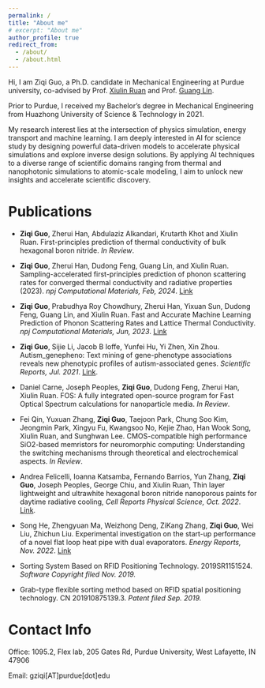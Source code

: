```yaml
---
permalink: /
title: "About me"
# excerpt: "About me"
author_profile: true
redirect_from: 
  - /about/
  - /about.html
---
```


Hi, I am Ziqi Guo, a Ph.D. candidate in Mechanical Engineering at Purdue university, co-advised by Prof. [Xiulin Ruan](https://engineering.purdue.edu/NANOENERGY/) and Prof. [Guang Lin](https://www.math.purdue.edu/~lin491/).

Prior to Purdue, I received my Bachelor’s degree in Mechanical Engineering from Huazhong University of Science & Technology in 2021. 

My research interest lies at the intersection of physics simulation, energy transport and machine learning. I am deeply interested in AI for science study by designing powerful data-driven models to accelerate physical simulations and explore inverse design solutions. By applying AI techniques to a diverse range of scientific domains ranging from thermal and nanophotonic simulations to atomic-scale modeling, I aim to unlock new insights and accelerate scientific discovery.


 <!-- By combining AI with various physical simulations like finite element, Monte Carlo, and first-principles methods, I aim to unlock new insights and accelerate scientific discovery. -->


<!-- I am currently using multiscale, multiphysics simulation and AI approaches to investigate the thermal and optical properties of materials, which is useful in many applications including thermal management and radiative cooling. -->

<!-- Here is my [Curriculum Vitae](https://ZiqiGuo98.github.io/files/ZiqiGuo_CV.pdf).  -->

Publications
======
<!-- (* indicates equal contribution) -->

* **Ziqi Guo**, Zherui Han, Abdulaziz Alkandari, Krutarth Khot and Xiulin Ruan. First-principles prediction of thermal conductivity of bulk hexagonal boron nitride. *In Review*. []()

* **Ziqi Guo**, Zherui Han, Dudong Feng, Guang Lin, and Xiulin Ruan. Sampling-accelerated first-principles prediction of phonon scattering rates for converged thermal conductivity and radiative properties (2023). *npj Computational Materials, Feb, 2024*. [Link](https://www.nature.com/articles/s41524-023-01020-9)

* **Ziqi Guo**, Prabudhya Roy Chowdhury, Zherui Han, Yixuan Sun, Dudong Feng, Guang Lin, and Xiulin Ruan. Fast and Accurate Machine Learning Prediction of Phonon Scattering Rates and Lattice Thermal Conductivity. *npj Computational Materials, Jun, 2023*. [Link](https://www.nature.com/articles/s41524-024-01215-8)

* **Ziqi Guo**, Sijie Li, Jacob B Ioffe, Yunfei Hu, Yi Zhen, Xin Zhou. Autism\_genepheno: Text mining of gene-phenotype associations reveals new phenotypic profiles of autism-associated genes. *Scientific Reports, Jul. 2021*. [Link](https://www.nature.com/articles/s41598-021-94742-z). 

* Daniel Carne, Joseph Peoples, **Ziqi Guo**, Dudong Feng, Zherui Han, Xiulin Ruan. FOS: A fully integrated open-source program for Fast Optical Spectrum calculations for nanoparticle media. *In Review*. []()

* Fei Qin, Yuxuan Zhang, **Ziqi Guo**, Taejoon Park, Chung Soo Kim, Jeongmin Park, Xingyu Fu, Kwangsoo No, Kejie Zhao, Han Wook Song, Xiulin Ruan, and Sunghwan Lee. CMOS-compatible high performance SiO2-based memristors for neuromorphic computing: Understanding the switching mechanisms through theoretical and electrochemical aspects. *In Review*. []()

* Andrea Felicelli, Ioanna Katsamba, Fernando Barrios, Yun Zhang, **Ziqi Guo**, Joseph Peoples, George Chiu, and Xiulin Ruan, Thin layer lightweight and ultrawhite hexagonal boron nitride nanoporous paints for daytime radiative cooling, *Cell Reports Physical Science, Oct. 2022*. [Link](https://www.sciencedirect.com/science/article/pii/S2666386422003526).

* Song He, Zhengyuan Ma, Weizhong Deng, ZiKang Zhang, **Ziqi Guo**, Wei Liu, Zhichun Liu. Experimental investigation on the start-up performance of a novel flat loop heat pipe with dual evaporators. *Energy Reports, Nov. 2022*. [Link](https://www.sciencedirect.com/science/article/pii/S2352484722010940)

* Sorting System Based on RFID Positioning Technology. 2019SR1151524. *Software Copyright filed Nov. 2019.* 

* Grab-type flexible sorting method based on RFID spatial positioning technology. CN 201910875139.3. *Patent filed Sep. 2019.* 



Contact Info
======

Office: 1095.2, Flex lab, 205 Gates Rd, Purdue University, West Lafayette, IN 47906

Email: gziqi[AT]purdue[dot]edu